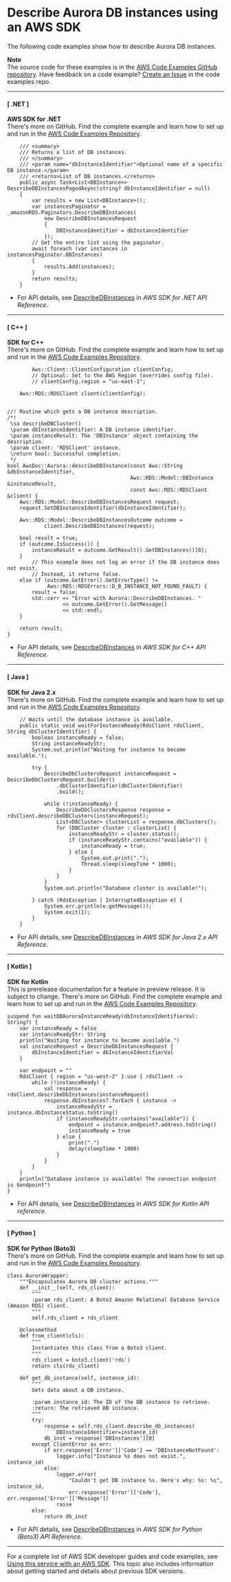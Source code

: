 # Describe Aurora DB instances using an AWS SDK<a name="example_aurora_DescribeDBInstances_section"></a>

The following code examples show how to describe Aurora DB instances\.

**Note**  
The source code for these examples is in the [AWS Code Examples GitHub repository](https://github.com/awsdocs/aws-doc-sdk-examples)\. Have feedback on a code example? [Create an Issue](https://github.com/awsdocs/aws-doc-sdk-examples/issues/new/choose) in the code examples repo\. 

------
#### [ \.NET ]

**AWS SDK for \.NET**  
 There's more on GitHub\. Find the complete example and learn how to set up and run in the [AWS Code Examples Repository](https://github.com/awsdocs/aws-doc-sdk-examples/tree/main/dotnetv3/Aurora#code-examples)\. 
  

```
    /// <summary>
    /// Returns a list of DB instances.
    /// </summary>
    /// <param name="dbInstanceIdentifier">Optional name of a specific DB instance.</param>
    /// <returns>List of DB instances.</returns>
    public async Task<List<DBInstance>> DescribeDBInstancesPagedAsync(string? dbInstanceIdentifier = null)
    {
        var results = new List<DBInstance>();
        var instancesPaginator = _amazonRDS.Paginators.DescribeDBInstances(
            new DescribeDBInstancesRequest
            {
                DBInstanceIdentifier = dbInstanceIdentifier
            });
        // Get the entire list using the paginator.
        await foreach (var instances in instancesPaginator.DBInstances)
        {
            results.Add(instances);
        }
        return results;
    }
```
+  For API details, see [DescribeDBInstances](https://docs.aws.amazon.com/goto/DotNetSDKV3/rds-2014-10-31/DescribeDBInstances) in *AWS SDK for \.NET API Reference*\. 

------
#### [ C\+\+ ]

**SDK for C\+\+**  
 There's more on GitHub\. Find the complete example and learn how to set up and run in the [AWS Code Examples Repository](https://github.com/awsdocs/aws-doc-sdk-examples/tree/main/cpp/example_code/aurora#code-examples)\. 
  

```
        Aws::Client::ClientConfiguration clientConfig;
        // Optional: Set to the AWS Region (overrides config file).
        // clientConfig.region = "us-east-1";

    Aws::RDS::RDSClient client(clientConfig);


//! Routine which gets a DB instance description.
/*!
 \sa describeDBCluster()
 \param dbInstanceIdentifier: A DB instance identifier.
 \param instanceResult: The 'DBInstance' object containing the description.
 \param client: 'RDSClient' instance.
 \return bool: Successful completion.
 */
bool AwsDoc::Aurora::describeDBInstance(const Aws::String &dbInstanceIdentifier,
                                        Aws::RDS::Model::DBInstance &instanceResult,
                                        const Aws::RDS::RDSClient &client) {
    Aws::RDS::Model::DescribeDBInstancesRequest request;
    request.SetDBInstanceIdentifier(dbInstanceIdentifier);

    Aws::RDS::Model::DescribeDBInstancesOutcome outcome =
            client.DescribeDBInstances(request);

    bool result = true;
    if (outcome.IsSuccess()) {
        instanceResult = outcome.GetResult().GetDBInstances()[0];
    }
        // This example does not log an error if the DB instance does not exist.
        // Instead, it returns false.
    else if (outcome.GetError().GetErrorType() !=
             Aws::RDS::RDSErrors::D_B_INSTANCE_NOT_FOUND_FAULT) {
        result = false;
        std::cerr << "Error with Aurora::DescribeDBInstances. "
                  << outcome.GetError().GetMessage()
                  << std::endl;
    }

    return result;
}
```
+  For API details, see [DescribeDBInstances](https://docs.aws.amazon.com/goto/SdkForCpp/rds-2014-10-31/DescribeDBInstances) in *AWS SDK for C\+\+ API Reference*\. 

------
#### [ Java ]

**SDK for Java 2\.x**  
 There's more on GitHub\. Find the complete example and learn how to set up and run in the [AWS Code Examples Repository](https://github.com/awsdocs/aws-doc-sdk-examples/tree/main/javav2/example_code/rds#readme)\. 
  

```
    // Waits until the database instance is available.
    public static void waitForInstanceReady(RdsClient rdsClient, String dbClusterIdentifier) {
        boolean instanceReady = false;
        String instanceReadyStr;
        System.out.println("Waiting for instance to become available.");

        try {
            DescribeDbClustersRequest instanceRequest = DescribeDbClustersRequest.builder()
                .dbClusterIdentifier(dbClusterIdentifier)
                .build();

            while (!instanceReady) {
                DescribeDbClustersResponse response = rdsClient.describeDBClusters(instanceRequest);
                List<DBCluster> clusterList = response.dbClusters();
                for (DBCluster cluster : clusterList) {
                    instanceReadyStr = cluster.status();
                    if (instanceReadyStr.contains("available")) {
                        instanceReady = true;
                    } else {
                        System.out.print(".");
                        Thread.sleep(sleepTime * 1000);
                    }
                }
            }
            System.out.println("Database cluster is available!");

        } catch (RdsException | InterruptedException e) {
            System.err.println(e.getMessage());
            System.exit(1);
        }
    }
```
+  For API details, see [DescribeDBInstances](https://docs.aws.amazon.com/goto/SdkForJavaV2/rds-2014-10-31/DescribeDBInstances) in *AWS SDK for Java 2\.x API Reference*\. 

------
#### [ Kotlin ]

**SDK for Kotlin**  
This is prerelease documentation for a feature in preview release\. It is subject to change\.
 There's more on GitHub\. Find the complete example and learn how to set up and run in the [AWS Code Examples Repository](https://github.com/awsdocs/aws-doc-sdk-examples/tree/main/kotlin/services/rds#code-examples)\. 
  

```
suspend fun waitDBAuroraInstanceReady(dbInstanceIdentifierVal: String?) {
    var instanceReady = false
    var instanceReadyStr: String
    println("Waiting for instance to become available.")
    val instanceRequest = DescribeDbInstancesRequest {
        dbInstanceIdentifier = dbInstanceIdentifierVal
    }

    var endpoint = ""
    RdsClient { region = "us-west-2" }.use { rdsClient ->
        while (!instanceReady) {
            val response = rdsClient.describeDbInstances(instanceRequest)
            response.dbInstances?.forEach { instance ->
                instanceReadyStr = instance.dbInstanceStatus.toString()
                if (instanceReadyStr.contains("available")) {
                    endpoint = instance.endpoint?.address.toString()
                    instanceReady = true
                } else {
                    print(".")
                    delay(sleepTime * 1000)
                }
            }
        }
    }
    println("Database instance is available! The connection endpoint is $endpoint")
}
```
+  For API details, see [DescribeDBInstances](https://github.com/awslabs/aws-sdk-kotlin#generating-api-documentation) in *AWS SDK for Kotlin API reference*\. 

------
#### [ Python ]

**SDK for Python \(Boto3\)**  
 There's more on GitHub\. Find the complete example and learn how to set up and run in the [AWS Code Examples Repository](https://github.com/awsdocs/aws-doc-sdk-examples/tree/main/python/example_code/aurora#code-examples)\. 
  

```
class AuroraWrapper:
    """Encapsulates Aurora DB cluster actions."""
    def __init__(self, rds_client):
        """
        :param rds_client: A Boto3 Amazon Relational Database Service (Amazon RDS) client.
        """
        self.rds_client = rds_client

    @classmethod
    def from_client(cls):
        """
        Instantiates this class from a Boto3 client.
        """
        rds_client = boto3.client('rds')
        return cls(rds_client)

    def get_db_instance(self, instance_id):
        """
        Gets data about a DB instance.

        :param instance_id: The ID of the DB instance to retrieve.
        :return: The retrieved DB instance.
        """
        try:
            response = self.rds_client.describe_db_instances(
                DBInstanceIdentifier=instance_id)
            db_inst = response['DBInstances'][0]
        except ClientError as err:
            if err.response['Error']['Code'] == 'DBInstanceNotFound':
                logger.info("Instance %s does not exist.", instance_id)
            else:
                logger.error(
                    "Couldn't get DB instance %s. Here's why: %s: %s", instance_id,
                    err.response['Error']['Code'], err.response['Error']['Message'])
                raise
        else:
            return db_inst
```
+  For API details, see [DescribeDBInstances](https://docs.aws.amazon.com/goto/boto3/rds-2014-10-31/DescribeDBInstances) in *AWS SDK for Python \(Boto3\) API Reference*\. 

------

For a complete list of AWS SDK developer guides and code examples, see [Using this service with an AWS SDK](CHAP_Tutorials.md#sdk-general-information-section)\. This topic also includes information about getting started and details about previous SDK versions\.